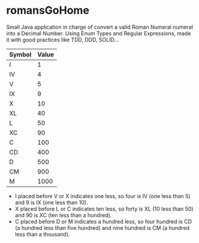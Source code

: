 # romansGoHome

Small Java application in charge of convert a valid Roman Numeral numeral into a Decimal Number.
Using Enum Types and Regular Expressions, made it with good practices like TDD, DDD, SOLID...


| Symbol | Value |
|--------|-------|
| I      | 1     |
| IV     | 4     |
| V      | 5     |
| IX     | 9     |
| X      | 10    |
| XL     | 40    |
| L      | 50    |
| XC     | 90    |
| C      | 100   |
| CD     | 400   |
| D      | 500   |
| CM     | 900   |
| M      | 1000  |

- I placed before V or X indicates one less, so four is IV (one less than 5) and 9 is IX (one less than 10).
- X placed before L or C indicates ten less, so forty is XL (10 less than 50) and 90 is XC (ten less than a hundred).
- C placed before D or M indicates a hundred less, so four hundred is CD (a hundred less than five hundred) and nine hundred is CM (a hundred less than a thousand).